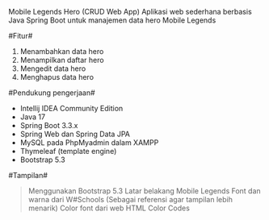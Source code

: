 Mobile Legends Hero (CRUD Web App)
Aplikasi web sederhana berbasis Java Spring Boot untuk manajemen data hero Mobile Legends

#Fitur#
1. Menambahkan data hero
2. Menampilkan daftar hero
3. Mengedit data hero
4. Menghapus data hero

#Pendukung pengerjaan#
- Intellij IDEA Community Edition
- Java 17
- Spring Boot 3.3.x
- Spring Web dan Spring Data JPA
- MySQL pada PhpMyadmin dalam XAMPP
- Thymeleaf (template engine)
- Bootstrap 5.3

#Tampilan#
> Menggunakan Bootstrap 5.3
> Latar belakang Mobile Legends
> Font dan warna dari W#Schools (Sebagai referensi agar tampilan lebih menarik)
> Color font dari web HTML Color Codes

